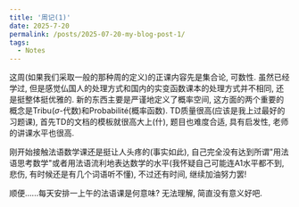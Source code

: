```yaml
---
title: '周记(1)'
date: 2025-7-20
permalink: /posts/2025-07-20-my-blog-post-1/
tags:
  - Notes
---
```


这周(如果我们采取一般的那种周的定义)的正课内容先是集合论, 可数性. 虽然已经学过, 但是感觉仏国人的处理方式和国内的实变函数课本的处理方式并不相同, 还是挺整体挺优雅的. 新的东西主要是严谨地定义了概率空间, 这方面的两个重要的概念是Tribu($\sigma$-代数)和Probabilité(概率函数). TD质量很高(应该是我上过最好的习题课), 首先TD的文档的模板就很高大上(什), 题目也难度合适, 具有启发性, 老师的讲课水平也很高.

刚开始接触法语数学课还是挺让人头疼的(事实如此), 自己完全没有达到所谓"用法语思考数学"或者用法语流利地表达数学的水平(我怀疑自己可能连A1水平都不到, 悲伤, 有时候还是有几个词语听不懂), 不过还有时间, 继续加油努力罢!

顺便......每天安排一上午的法语课是何意味? 无法理解, 简直没有意义好吧.
